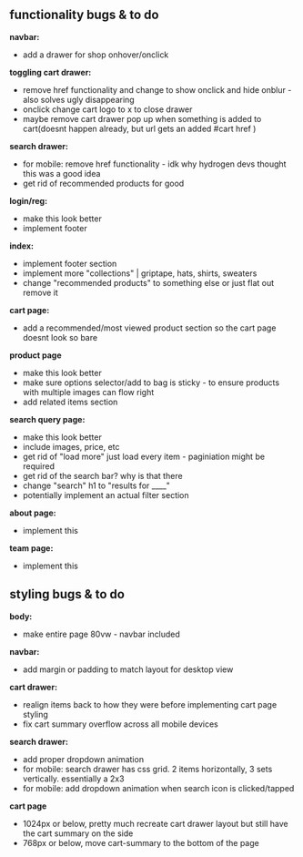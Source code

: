 ## functionality bugs & to do

**navbar:**
- add a drawer for shop onhover/onclick

**toggling cart drawer:**
- remove href functionality and change to show onclick and hide onblur - also solves ugly disappearing
- onclick change cart logo to x to close drawer
- maybe remove cart drawer pop up when something is added to cart(doesnt happen already, but url gets an added #cart href )

**search drawer:**
- for mobile: remove href functionality - idk why hydrogen devs thought this was a good idea
- get rid of recommended products for good

**login/reg:**
- make this look better
- implement footer

**index:**
- implement footer section
- implement more "collections" | griptape, hats, shirts, sweaters
- change "recommended products" to something else or just flat out remove it

**cart page:**
- add a recommended/most viewed product section so the cart page doesnt look so bare

**product page**
- make this look better
- make sure options selector/add to bag is sticky - to ensure products with multiple images can flow right
- add related items section

**search query page:**
- make this look better
- include images, price, etc
- get rid of "load more" just load every item - paginiation might be required
- get rid of the search bar? why is that there
- change "search" h1 to "results for ____"
- potentially implement an actual filter section

**about page:**
- implement this

**team page:**
- implement this


## styling bugs & to do

**body:**
- make entire page 80vw - navbar included

**navbar:**
- add margin or padding to match layout for desktop view

**cart drawer:**
- realign items back to how they were before implementing cart page styling
- fix cart summary overflow across all mobile devices

**search drawer:**
- add proper dropdown animation
- for mobile: search drawer has css grid. 2 items horizontally, 3 sets vertically. essentially a 2x3
- for mobile: add dropdown animation when search icon is clicked/tapped

**cart page** 
- 1024px or below, pretty much recreate cart drawer layout but still have the cart summary on the side
- 768px or below, move cart-summary to the bottom of the page


